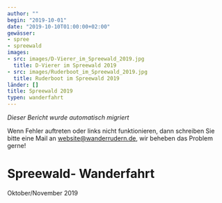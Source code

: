```yaml
---
author: ""
begin: "2019-10-01"
date: "2019-10-10T01:00:00+02:00"
gewässer:
- spree
- spreewald
images:
- src: images/D-Vierer_im_Spreewald_2019.jpg
  title: D-Vierer im Spreewald 2019
- src: images/Ruderboot_im_Spreewald_2019.jpg
  title: Ruderboot im Spreewald 2019
länder: []
title: Spreewald 2019
typen: wanderfahrt
---
```



*Dieser Bericht wurde automatisch migriert*

Wenn Fehler auftreten oder links nicht funktionieren, dann schreiben Sie bitte eine Mail an website@wanderrudern.de, wir beheben das Problem gerne!



# Spreewald- Wanderfahrt


Oktober/November 2019
